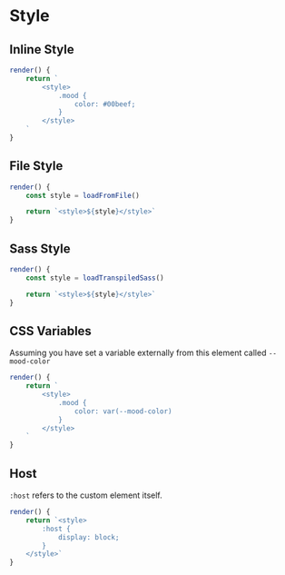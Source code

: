 # Style

## Inline Style

```javascript
render() {
    return `
        <style>
            .mood {
                color: #00beef;
            }
        </style>
    `
}
```

## File Style

```js
render() {
    const style = loadFromFile()

    return `<style>${style}</style>`
}
```

## Sass Style

```js
render() {
    const style = loadTranspiledSass()

    return `<style>${style}</style>`
}
```

## CSS Variables

Assuming you have set a variable externally from this element called `--mood-color`

```js
render() {
    return `
        <style>
            .mood {
                color: var(--mood-color)
            }
        </style>
    `
}
```

## Host

`:host` refers to the custom element itself.

```js
render() {
    return `<style>
        :host {
            display: block;
        }
    </style>`
}
```